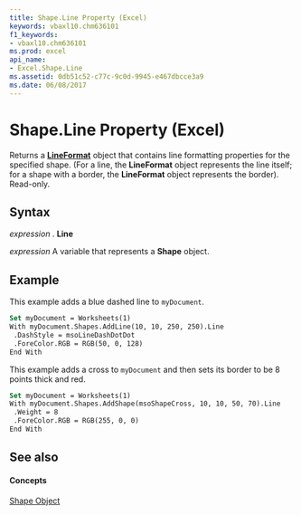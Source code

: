 ```yaml
---
title: Shape.Line Property (Excel)
keywords: vbaxl10.chm636101
f1_keywords:
- vbaxl10.chm636101
ms.prod: excel
api_name:
- Excel.Shape.Line
ms.assetid: 0db51c52-c77c-9c0d-9945-e467dbcce3a9
ms.date: 06/08/2017
---
```



# Shape.Line Property (Excel)

Returns a  **[LineFormat](lineformat-object-excel.md)** object that contains line formatting properties for the specified shape. (For a line, the **LineFormat** object represents the line itself; for a shape with a border, the **LineFormat** object represents the border). Read-only.


## Syntax

 _expression_ . **Line**

 _expression_ A variable that represents a **Shape** object.


## Example

This example adds a blue dashed line to  `myDocument`.


```vb
Set myDocument = Worksheets(1) 
With myDocument.Shapes.AddLine(10, 10, 250, 250).Line 
 .DashStyle = msoLineDashDotDot 
 .ForeColor.RGB = RGB(50, 0, 128) 
End With
```

This example adds a cross to  `myDocument` and then sets its border to be 8 points thick and red.




```vb
Set myDocument = Worksheets(1) 
With myDocument.Shapes.AddShape(msoShapeCross, 10, 10, 50, 70).Line 
 .Weight = 8 
 .ForeColor.RGB = RGB(255, 0, 0) 
End With
```


## See also


#### Concepts


[Shape Object](shape-object-excel.md)

